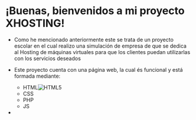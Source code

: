 # ¡Buenas, bienvenidos a mi proyecto XHOSTING!

- Como he mencionado anteriormente este se trata de un proyecto escolar en el cual realizo una simulación de empresa de que se dedica al Hosting de máquinas virtuales para que los clientes puedan utilizarlas con los servicios deseados
- Este proyecto cuenta con una página web, la cual és funcional y está formada mediante:
    - HTML![HTML5](https://upload.wikimedia.org/wikipedia/commons/6/61/HTML5_logo_and_wordmark.svg)
    - CSS
    - PHP
    - JS

-
